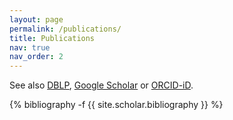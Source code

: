 ```yaml
---
layout: page
permalink: /publications/
title: Publications
nav: true
nav_order: 2
---
```

See also [<i class="ai ai-dblp"></i> DBLP](https://dblp.uni-trier.de/pid/116/2813-1.html), [<i class="ai ai-google-scholar"></i> Google Scholar](https://scholar.google.com/citations?user=PR9ZLjsAAAAJ) or [<i class="ai ai-orcid"></i> ORCID-iD](https://orcid.org/0000-0002-3810-4185).

<!-- Publications generated by jekyll-scholar from _bibliography/papers.bib -->
<div class="publications">

{% bibliography -f {{ site.scholar.bibliography }} %}

</div>
